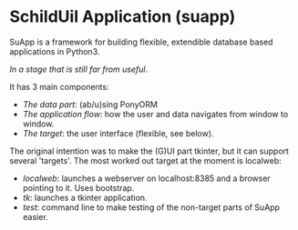 # SchildUil Application (suapp)

SuApp is a framework for building flexible, extendible database based applications in Python3.

*In a stage that is still far from useful.*

It has 3 main components:
   * *The data part*: (ab/u)sing PonyORM
   * *The application flow*: how the user and data navigates from window to window.
   * *The target*: the user interface (flexible, see below).

The original intention was to make the (G)UI part tkinter, but it can support several 'targets'. The most worked out target at the moment is localweb:
   * *localweb*: launches a webserver on localhost:8385 and a browser pointing to it. Uses bootstrap.
   * *tk*: launches a tkinter application.
   * *test*: command line to make testing of the non-target parts of SuApp easier.

